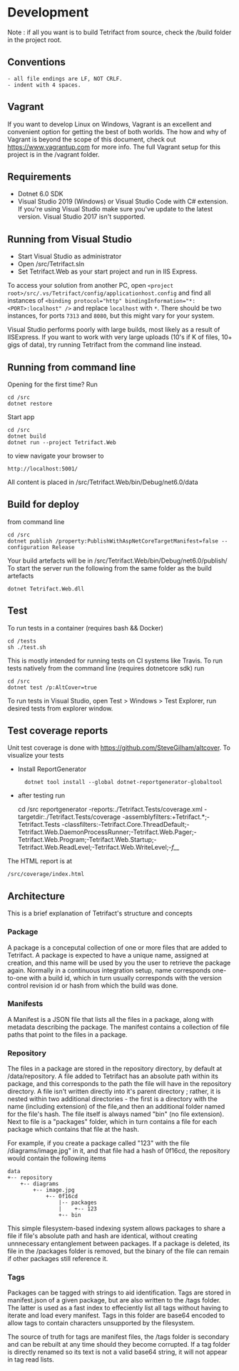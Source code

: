 # Development

Note : if all you want is to build Tetrifact from source, check the /build folder in the project root.

## Conventions

    - all file endings are LF, NOT CRLF.
    - indent with 4 spaces.

## Vagrant

If you want to develop Linux on Windows, Vagrant is an excellent and convenient option for getting the best of both worlds. The how and why of Vagrant is beyond the scope of this document, check out https://www.vagrantup.com for more info. The full Vagrant setup for this project is in the /vagrant folder. 

## Requirements

- Dotnet 6.0 SDK
- Visual Studio 2019 (Windows) or Visual Studio Code with C# extension. If you're using Visual Studio make sure you've update to the latest version. Visual Studio 2017 isn't supported.

## Running from Visual Studio

- Start Visual Studio as administrator
- Open /src/Tetrifact.sln
- Set Tetrifact.Web as your start project and run in IIS Express.

To access your solution from another PC, open `<project root>/src/.vs/Tetrifact/config/applicationhost.config` and find all instances of `<binding protocol="http" bindingInformation="*:<PORT>:localhost" />` and replace `localhost` with `*`. There should be two instances, for ports `7313` and `8080`, but this might vary for your system.

Visual Studio performs poorly with large builds, most likely as a result of IISExpress. If you want to work with very large uploads (10's if K of files, 10+ gigs of data), try running Tetrifact from the command line instead.

## Running from command line 

Opening for the first time? Run

    cd /src
    dotnet restore

Start app

    cd /src
    dotnet build
    dotnet run --project Tetrifact.Web

to view navigate your browser to

    http://localhost:5001/

All content is placed in /src/Tetrifact.Web/bin/Debug/net6.0/data

## Build for deploy

from command line

    cd /src
    dotnet publish /property:PublishWithAspNetCoreTargetManifest=false --configuration Release

Your build artefacts will be in /src/Tetrifact.Web/bin/Debug/net6.0/publish/
To start the server run the following from the same folder as the build artefacts

    dotnet Tetrifact.Web.dll

## Test

To run tests in a container (requires bash && Docker)

    cd /tests
    sh ./test.sh

This is mostly intended for running tests on CI systems like Travis. To run tests natively from the command line (requires dotnetcore sdk)  run

    cd /src
    dotnet test /p:AltCover=true

To run tests in Visual Studio, open Test > Windows > Test Explorer, run desired tests from explorer window.

## Test coverage reports

Unit test coverage is done with https://github.com/SteveGilham/altcover. To visualize your tests

- Install ReportGenerator 

        dotnet tool install --global dotnet-reportgenerator-globaltool

- after testing run 

    cd /src
    reportgenerator -reports:./Tetrifact.Tests/coverage.xml -targetdir:./Tetrifact.Tests/coverage -assemblyfilters:+Tetrifact.*;-Tetrifact.Tests -classfilters:-Tetrifact.Core.ThreadDefault;-Tetrifact.Web.DaemonProcessRunner;-Tetrifact.Web.Pager;-Tetrifact.Web.Program;-Tetrifact.Web.Startup;-Tetrifact.Web.ReadLevel;-Tetrifact.Web.WriteLevel;-*f__*

The HTML report is at

    /src/coverage/index.html

## Architecture

This is a brief explanation of Tetrifact's structure and concepts

### Package

A package is a conceputal collection of one or more files that are added to Tetrifact. A package is expected to have a unique name, assigned at creation, and this name will be used by you the user to retrieve the package again. Normally in a continuous integration setup, name corresponds one-to-one with a build id, which in turn usually corresponds with the version control revision id or hash from which the build was done. 

### Manifests

A Manifest is a JSON file that lists all the files in a package, along with metadata describing the package. The manifest contains a collection of file paths that point to the files in a package. 

### Repository

The files in a package are stored in the repository directory, by default at /data/repository. A file added to Tetrifact has an absolute path within its package, and this corresponds to the path the file will have in the repository directory. A file isn't written directly into it's parent directory ; rather, it is nested within two additional directories - the first is a directory with the name (including extension) of the file,and then an additional folder named for the file's hash. The file itself is always named "bin" (no file extension). Next to file is a "packages" folder, which in turn contains a file for each package which contains that file at the hash.

For example, if you create a package called "123" with the file /diagrams/image.jpg" in it, and that file had a hash of 0f16cd, the repository would contain the following items

    data
    +-- repository
        +-- diagrams
            +-- image.jpg
                +-- 0f16cd
                    |-- packages
                    |    +-- 123
                    +-- bin

This simple filesystem-based indexing system allows packages to share a file if file's absolute path and hash are identical, without creating unnnecessary entanglement between packages. If a package is deleted, its file in the /packages folder is removed, but the binary of the file can remain if other packages still reference it.

### Tags

Packages can be tagged with strings to aid identification. Tags are stored in manifest.json of a given package, but are also written to the /tags folder. The latter is used as a fast index to effeciently list all tags without having to iterate and load every manifest. Tags in this folder are base64 encoded to allow tags to contain characters unsupported by the filesystem. 

The source of truth for tags are manifest files, the /tags folder is secondary and can be rebuilt at any time should they become corrupted. If a tag folder is directly renamed so its text is not a valid base64 string, it will not appear in tag read lists.
